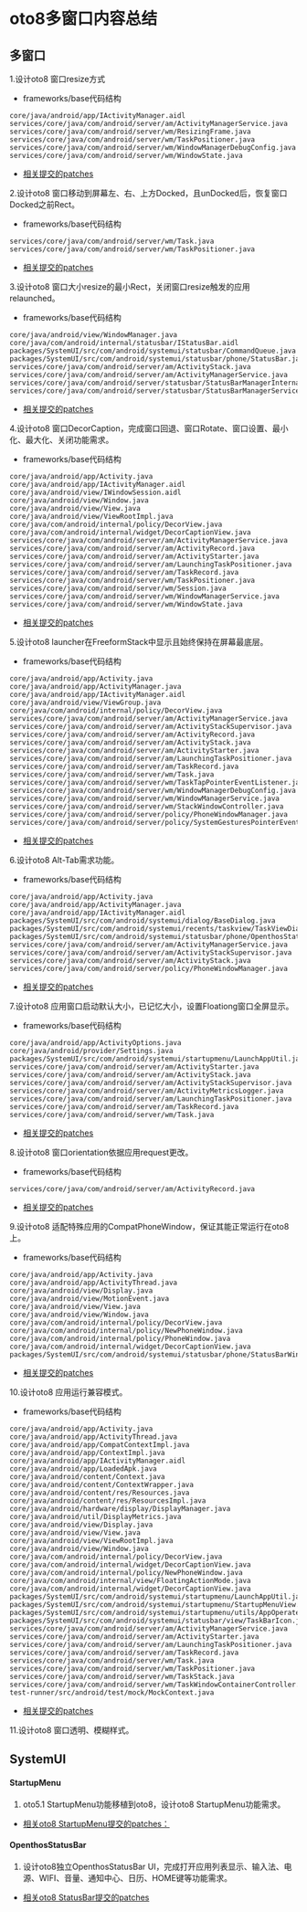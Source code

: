 # oto8多窗口内容总结

## 多窗口

1.设计oto8 窗口resize方式
  - frameworks/base代码结构
  ```
  core/java/android/app/IActivityManager.aidl
  services/core/java/com/android/server/am/ActivityManagerService.java
  services/core/java/com/android/server/wm/ResizingFrame.java
  services/core/java/com/android/server/wm/TaskPositioner.java
  services/core/java/com/android/server/wm/WindowManagerDebugConfig.java
  services/core/java/com/android/server/wm/WindowState.java
  ```
  - [相关提交的patches](https://github.com/openthos/multiwin-analysis/tree/master/multiwindow/liuxx/oto8-patches/multi-resize)
    
2.设计oto8 窗口移动到屏幕左、右、上方Docked，且unDocked后，恢复窗口Docked之前Rect。
  - frameworks/base代码结构 
  ```
  services/core/java/com/android/server/wm/Task.java
  services/core/java/com/android/server/wm/TaskPositioner.java
  ```
  - [相关提交的patches](https://github.com/openthos/multiwin-analysis/tree/master/multiwindow/liuxx/oto8-patches/multi-docked)
    
3.设计oto8 窗口大小resize的最小Rect，关闭窗口resize触发的应用relaunched。
  - frameworks/base代码结构  
  ```
  core/java/android/view/WindowManager.java
  core/java/com/android/internal/statusbar/IStatusBar.aidl
  packages/SystemUI/src/com/android/systemui/statusbar/CommandQueue.java
  packages/SystemUI/src/com/android/systemui/statusbar/phone/StatusBar.java
  services/core/java/com/android/server/am/ActivityStack.java
  services/core/java/com/android/server/am/ActivityManagerService.java
  services/core/java/com/android/server/statusbar/StatusBarManagerInternal.java
  services/core/java/com/android/server/statusbar/StatusBarManagerService.java
  ```
  - [相关提交的patches](https://github.com/openthos/multiwin-analysis/tree/master/multiwindow/liuxx/oto8-patches/multi-bounds)
    
4.设计oto8 窗口DecorCaption，完成窗口回退、窗口Rotate、窗口设置、最小化、最大化、关闭功能需求。
  - frameworks/base代码结构
  ```
  core/java/android/app/Activity.java
  core/java/android/app/IActivityManager.aidl
  core/java/android/view/IWindowSession.aidl
  core/java/android/view/Window.java
  core/java/android/view/View.java
  core/java/android/view/ViewRootImpl.java
  core/java/com/android/internal/policy/DecorView.java
  core/java/com/android/internal/widget/DecorCaptionView.java
  services/core/java/com/android/server/am/ActivityManagerService.java
  services/core/java/com/android/server/am/ActivityRecord.java
  services/core/java/com/android/server/am/ActivityStarter.java
  services/core/java/com/android/server/am/LaunchingTaskPositioner.java
  services/core/java/com/android/server/am/TaskRecord.java
  services/core/java/com/android/server/wm/TaskPositioner.java
  services/core/java/com/android/server/wm/Session.java
  services/core/java/com/android/server/wm/WindowManagerService.java
  services/core/java/com/android/server/wm/WindowState.java
  ```
  - [相关提交的patches](https://github.com/openthos/multiwin-analysis/tree/master/multiwindow/liuxx/oto8-patches/multi-decorcaption)
    
5.设计oto8 launcher在FreeformStack中显示且始终保持在屏幕最底层。
  - frameworks/base代码结构
  ```
  core/java/android/app/Activity.java
  core/java/android/app/ActivityManager.java
  core/java/android/app/IActivityManager.aidl
  core/java/android/view/ViewGroup.java
  core/java/com/android/internal/policy/DecorView.java
  services/core/java/com/android/server/am/ActivityManagerService.java
  services/core/java/com/android/server/am/ActivityStackSupervisor.java
  services/core/java/com/android/server/am/ActivityRecord.java
  services/core/java/com/android/server/am/ActivityStack.java
  services/core/java/com/android/server/am/ActivityStarter.java
  services/core/java/com/android/server/am/LaunchingTaskPositioner.java
  services/core/java/com/android/server/am/TaskRecord.java
  services/core/java/com/android/server/wm/Task.java
  services/core/java/com/android/server/wm/TaskTapPointerEventListener.java
  services/core/java/com/android/server/wm/WindowManagerDebugConfig.java
  services/core/java/com/android/server/wm/WindowManagerService.java
  services/core/java/com/android/server/wm/StackWindowController.java
  services/core/java/com/android/server/policy/PhoneWindowManager.java
  services/core/java/com/android/server/policy/SystemGesturesPointerEventListener.java
  ```
  - [相关提交的patches](https://github.com/openthos/multiwin-analysis/tree/master/multiwindow/liuxx/oto8-patches/multi-launcher)
    
6.设计oto8 Alt-Tab需求功能。
  - frameworks/base代码结构
  ```
  core/java/android/app/Activity.java
  core/java/android/app/ActivityManager.java
  core/java/android/app/IActivityManager.aidl
  packages/SystemUI/src/com/android/systemui/dialog/BaseDialog.java
  packages/SystemUI/src/com/android/systemui/recents/taskview/TaskViewDialog.java
  packages/SystemUI/src/com/android/systemui/statusbar/phone/OpenthosStatusBarView.java
  services/core/java/com/android/server/am/ActivityManagerService.java
  services/core/java/com/android/server/am/ActivityStackSupervisor.java
  services/core/java/com/android/server/am/ActivityStack.java
  services/core/java/com/android/server/policy/PhoneWindowManager.java
  ```
  - [相关提交的patches](https://github.com/openthos/multiwin-analysis/tree/master/multiwindow/liuxx/oto8-patches/multi-alt-tab)
    
7.设计oto8 应用窗口启动默认大小，已记忆大小，设置Floationg窗口全屏显示。
  - frameworks/base代码结构
  ```
  core/java/android/app/ActivityOptions.java
  core/java/android/provider/Settings.java
  packages/SystemUI/src/com/android/systemui/startupmenu/LaunchAppUtil.java
  services/core/java/com/android/server/am/ActivityStarter.java
  services/core/java/com/android/server/am/ActivityStack.java
  services/core/java/com/android/server/am/ActivityStackSupervisor.java
  services/core/java/com/android/server/am/ActivityMetricsLogger.java
  services/core/java/com/android/server/am/LaunchingTaskPositioner.java
  services/core/java/com/android/server/am/TaskRecord.java
  services/core/java/com/android/server/wm/Task.java
  ```
  - [相关提交的patches](https://github.com/openthos/multiwin-analysis/tree/master/multiwindow/liuxx/oto8-patches/multi-def-bounds)

8.设计oto8 窗口orientation依据应用request更改。
  - frameworks/base代码结构
  ```
  services/core/java/com/android/server/am/ActivityRecord.java
  ```
  - [相关提交的patches](https://github.com/openthos/multiwin-analysis/tree/master/multiwindow/liuxx/oto8-patches/multi-orientation)

9.设计oto8 适配特殊应用的CompatPhoneWindow，保证其能正常运行在oto8上。
  - frameworks/base代码结构
  ```
  core/java/android/app/Activity.java
  core/java/android/app/ActivityThread.java
  core/java/android/view/Display.java
  core/java/android/view/MotionEvent.java
  core/java/android/view/View.java
  core/java/android/view/Window.java
  core/java/com/android/internal/policy/DecorView.java
  core/java/com/android/internal/policy/NewPhoneWindow.java
  core/java/com/android/internal/policy/PhoneWindow.java
  core/java/com/android/internal/widget/DecorCaptionView.java
  packages/SystemUI/src/com/android/systemui/statusbar/phone/StatusBarWindowView.java
  ```
  - [相关提交的patches](https://github.com/openthos/multiwin-analysis/tree/master/multiwindow/liuxx/oto8-patches/multi-phonewindow)

10.设计oto8 应用运行兼容模式。
  - frameworks/base代码结构
  ```
  core/java/android/app/Activity.java
  core/java/android/app/ActivityThread.java
  core/java/android/app/CompatContextImpl.java
  core/java/android/app/ContextImpl.java
  core/java/android/app/IActivityManager.aidl
  core/java/android/app/LoadedApk.java
  core/java/android/content/Context.java
  core/java/android/content/ContextWrapper.java
  core/java/android/content/res/Resources.java
  core/java/android/content/res/ResourcesImpl.java
  core/java/android/hardware/display/DisplayManager.java
  core/java/android/util/DisplayMetrics.java
  core/java/android/view/Display.java
  core/java/android/view/View.java
  core/java/android/view/ViewRootImpl.java
  core/java/android/view/Window.java
  core/java/com/android/internal/policy/DecorView.java
  core/java/com/android/internal/widget/DecorCaptionView.java
  core/java/com/android/internal/policy/NewPhoneWindow.java
  core/java/com/android/internal/view/FloatingActionMode.java
  core/java/com/android/internal/widget/DecorCaptionView.java
  packages/SystemUI/src/com/android/systemui/startupmenu/LaunchAppUtil.java
  packages/SystemUI/src/com/android/systemui/startupmenu/StartupMenuView.java
  packages/SystemUI/src/com/android/systemui/startupmenu/utils/AppOperateManager.java
  packages/SystemUI/src/com/android/systemui/statusbar/view/TaskBarIcon.java
  services/core/java/com/android/server/am/ActivityManagerService.java
  services/core/java/com/android/server/am/ActivityStarter.java
  services/core/java/com/android/server/am/LaunchingTaskPositioner.java
  services/core/java/com/android/server/am/TaskRecord.java
  services/core/java/com/android/server/wm/Task.java
  services/core/java/com/android/server/wm/TaskPositioner.java
  services/core/java/com/android/server/wm/TaskStack.java
  services/core/java/com/android/server/wm/TaskWindowContainerController.java
  test-runner/src/android/test/mock/MockContext.java
  ```
  - [相关提交的patches](https://github.com/openthos/multiwin-analysis/tree/master/multiwindow/liuxx/oto8-patches/multi-compatmode)
    
11.设计oto8 窗口透明、模糊样式。

## SystemUI

#### StartupMenu

1. oto5.1 StartupMenu功能移植到oto8，设计oto8 StartupMenu功能需求。

  - [相关oto8 StartupMenu提交的patches：](https://github.com/openthos/multiwin-analysis/tree/master/multiwindow/liuxx/oto8-patches/systemui-startupmenu)


#### OpenthosStatusBar

1. 设计oto8独立OpenthosStatusBar UI，完成打开应用列表显示、输入法、电源、WIFI、音量、通知中心、日历、HOME键等功能需求。

  - [相关oto8 StatusBar提交的patches](https://github.com/openthos/multiwin-analysis/tree/master/multiwindow/liuxx/oto8-patches/systemui-statusbar)

